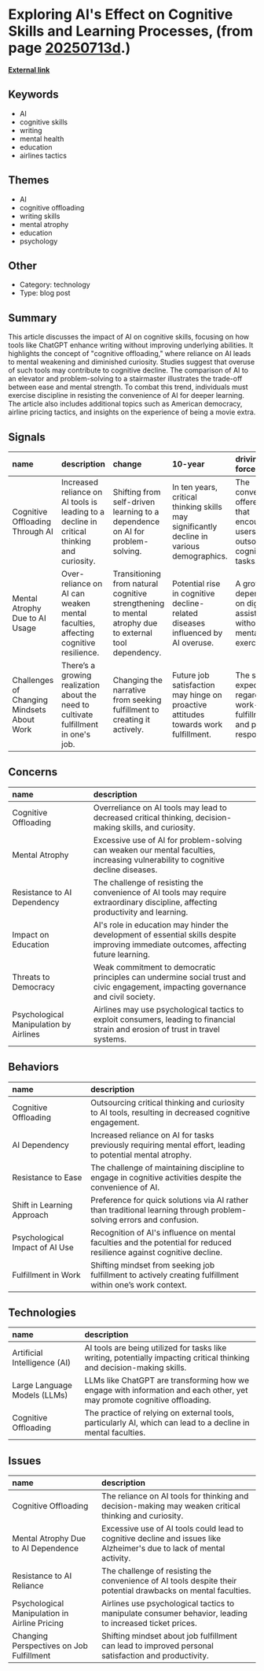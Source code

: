 # __Exploring AI's Effect on Cognitive Skills and Learning Processes__, (from page [20250713d](https://kghosh.substack.com/p/20250713d).)

__[External link](https://medium.com/blog/ai-is-the-elevator-thinking-is-taking-the-stairs-6661dd66a588)__



## Keywords

* AI
* cognitive skills
* writing
* mental health
* education
* airlines tactics

## Themes

* AI
* cognitive offloading
* writing skills
* mental atrophy
* education
* psychology

## Other

* Category: technology
* Type: blog post

## Summary

This article discusses the impact of AI on cognitive skills, focusing on how tools like ChatGPT enhance writing without improving underlying abilities. It highlights the concept of "cognitive offloading," where reliance on AI leads to mental weakening and diminished curiosity. Studies suggest that overuse of such tools may contribute to cognitive decline. The comparison of AI to an elevator and problem-solving to a stairmaster illustrates the trade-off between ease and mental strength. To combat this trend, individuals must exercise discipline in resisting the convenience of AI for deeper learning. The article also includes additional topics such as American democracy, airline pricing tactics, and insights on the experience of being a movie extra.

## Signals

| name                                       | description                                                                                | change                                                                                                | 10-year                                                                                   | driving-force                                                                         |   relevancy |
|:-------------------------------------------|:-------------------------------------------------------------------------------------------|:------------------------------------------------------------------------------------------------------|:------------------------------------------------------------------------------------------|:--------------------------------------------------------------------------------------|------------:|
| Cognitive Offloading Through AI            | Increased reliance on AI tools is leading to a decline in critical thinking and curiosity. | Shifting from self-driven learning to a dependence on AI for problem-solving.                         | In ten years, critical thinking skills may significantly decline in various demographics. | The convenience offered by AI that encourages users to outsource cognitive tasks.     |           5 |
| Mental Atrophy Due to AI Usage             | Over-reliance on AI can weaken mental faculties, affecting cognitive resilience.           | Transitioning from natural cognitive strengthening to mental atrophy due to external tool dependency. | Potential rise in cognitive decline-related diseases influenced by AI overuse.            | A growing dependency on digital assistance without mental exercise.                   |           4 |
| Challenges of Changing Mindsets About Work | There’s a growing realization about the need to cultivate fulfillment in one's job.        | Changing the narrative from seeking fulfillment to creating it actively.                              | Future job satisfaction may hinge on proactive attitudes towards work fulfillment.        | The shift in expectation regarding work-life fulfillment and personal responsibility. |           3 |

## Concerns

| name                                   | description                                                                                                                            |
|:---------------------------------------|:---------------------------------------------------------------------------------------------------------------------------------------|
| Cognitive Offloading                   | Overreliance on AI tools may lead to decreased critical thinking, decision-making skills, and curiosity.                               |
| Mental Atrophy                         | Excessive use of AI for problem-solving can weaken our mental faculties, increasing vulnerability to cognitive decline diseases.       |
| Resistance to AI Dependency            | The challenge of resisting the convenience of AI tools may require extraordinary discipline, affecting productivity and learning.      |
| Impact on Education                    | AI's role in education may hinder the development of essential skills despite improving immediate outcomes, affecting future learning. |
| Threats to Democracy                   | Weak commitment to democratic principles can undermine social trust and civic engagement, impacting governance and civil society.      |
| Psychological Manipulation by Airlines | Airlines may use psychological tactics to exploit consumers, leading to financial strain and erosion of trust in travel systems.       |

## Behaviors

| name                           | description                                                                                                           |
|:-------------------------------|:----------------------------------------------------------------------------------------------------------------------|
| Cognitive Offloading           | Outsourcing critical thinking and curiosity to AI tools, resulting in decreased cognitive engagement.                 |
| AI Dependency                  | Increased reliance on AI for tasks previously requiring mental effort, leading to potential mental atrophy.           |
| Resistance to Ease             | The challenge of maintaining discipline to engage in cognitive activities despite the convenience of AI.              |
| Shift in Learning Approach     | Preference for quick solutions via AI rather than traditional learning through problem-solving errors and confusion.  |
| Psychological Impact of AI Use | Recognition of AI's influence on mental faculties and the potential for reduced resilience against cognitive decline. |
| Fulfillment in Work            | Shifting mindset from seeking job fulfillment to actively creating fulfillment within one’s work context.             |

## Technologies

| name                         | description                                                                                                             |
|:-----------------------------|:------------------------------------------------------------------------------------------------------------------------|
| Artificial Intelligence (AI) | AI tools are being utilized for tasks like writing, potentially impacting critical thinking and decision-making skills. |
| Large Language Models (LLMs) | LLMs like ChatGPT are transforming how we engage with information and each other, yet may promote cognitive offloading. |
| Cognitive Offloading         | The practice of relying on external tools, particularly AI, which can lead to a decline in mental faculties.            |

## Issues

| name                                          | description                                                                                                           |
|:----------------------------------------------|:----------------------------------------------------------------------------------------------------------------------|
| Cognitive Offloading                          | The reliance on AI tools for thinking and decision-making may weaken critical thinking and curiosity.                 |
| Mental Atrophy Due to AI Dependence           | Excessive use of AI tools could lead to cognitive decline and issues like Alzheimer's due to lack of mental activity. |
| Resistance to AI Reliance                     | The challenge of resisting the convenience of AI tools despite their potential drawbacks on mental faculties.         |
| Psychological Manipulation in Airline Pricing | Airlines use psychological tactics to manipulate consumer behavior, leading to increased ticket prices.               |
| Changing Perspectives on Job Fulfillment      | Shifting mindset about job fulfillment can lead to improved personal satisfaction and productivity.                   |